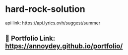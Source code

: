# hard-rock-solution
api link: https://api.lyrics.ovh/suggest/summer


## 🔗 Portfolio Link: https://annoydey.github.io/portfolio/

